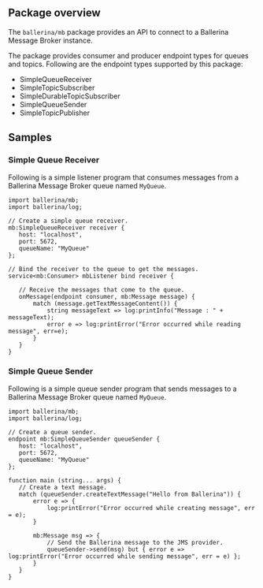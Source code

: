 ## Package overview

The `ballerina/mb` package provides an API to connect to a Ballerina Message Broker instance.

The package provides consumer and producer endpoint types for queues and topics. Following are the endpoint types
supported by this package:

- SimpleQueueReceiver
- SimpleTopicSubscriber
- SimpleDurableTopicSubscriber
- SimpleQueueSender
- SimpleTopicPublisher

## Samples

### Simple Queue Receiver

Following is a simple listener program that consumes messages from a Ballerina Message Broker queue named `MyQueue`.

```ballerina
import ballerina/mb;
import ballerina/log;

// Create a simple queue receiver.
mb:SimpleQueueReceiver receiver {
   host: "localhost",
   port: 5672,
   queueName: "MyQueue"
};

// Bind the receiver to the queue to get the messages.
service<mb:Consumer> mbListener bind receiver {

   // Receive the messages that come to the queue.
   onMessage(endpoint consumer, mb:Message message) {
       match (message.getTextMessageContent()) {
           string messageText => log:printInfo("Message : " + messageText);
           error e => log:printError("Error occurred while reading message", err=e);
       }
   }
}
```

### Simple Queue Sender

Following is a simple queue sender program that sends messages to a Ballerina Message Broker queue named `MyQueue`.

```ballerina
import ballerina/mb;
import ballerina/log;

// Create a queue sender.
endpoint mb:SimpleQueueSender queueSender {
   host: "localhost",
   port: 5672,
   queueName: "MyQueue"
};

function main (string... args) {
   // Create a text message.
   match (queueSender.createTextMessage("Hello from Ballerina")) {
       error e => {
           log:printError("Error occurred while creating message", err = e);
       }

       mb:Message msg => {
           // Send the Ballerina message to the JMS provider.
           queueSender->send(msg) but { error e => log:printError("Error occurred while sending message", err = e) };
       }
   }
}
```

